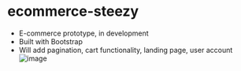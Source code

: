 # ecommerce-steezy

- E-commerce prototype, in development
- Built with Bootstrap
- Will add pagination, cart functionality, landing page, user account
![image](https://github.com/raccoonwannafly/ecommerce-steezy/assets/130273473/f3632c0e-1142-4263-92ff-adaedf33ea2a)
